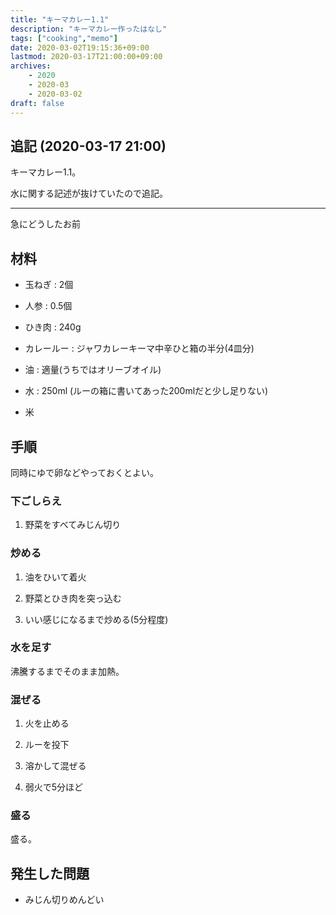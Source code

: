 ```yaml
---
title: "キーマカレー1.1"
description: "キーマカレー作ったはなし"
tags: ["cooking","memo"]
date: 2020-03-02T19:15:36+09:00
lastmod: 2020-03-17T21:00:00+09:00
archives:
    - 2020
    - 2020-03
    - 2020-03-02
draft: false
---
```


## 追記 (2020-03-17 21:00)

キーマカレー1.1。

水に関する記述が抜けていたので追記。

---

急にどうしたお前

## 材料

- 玉ねぎ : 2個

- 人参 : 0.5個

- ひき肉 : 240g

- カレールー : ジャワカレーキーマ中辛ひと箱の半分(4皿分)

- 油 : 適量(うちではオリーブオイル)

- 水 : 250ml (ルーの箱に書いてあった200mlだと少し足りない)

- 米

## 手順

同時にゆで卵などやっておくとよい。

### 下ごしらえ

1. 野菜をすべてみじん切り

### 炒める

1. 油をひいて着火

2. 野菜とひき肉を突っ込む

3. いい感じになるまで炒める(5分程度)

### 水を足す

沸騰するまでそのまま加熱。

### 混ぜる

1. 火を止める

2. ルーを投下

3. 溶かして混ぜる

4. 弱火で5分ほど

### 盛る

盛る。

## 発生した問題

- みじん切りめんどい
